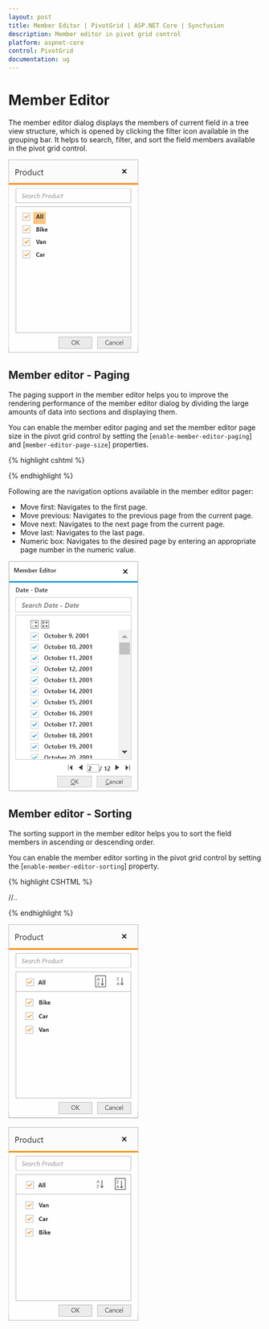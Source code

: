 ```yaml
---
layout: post
title: Member Editor | PivotGrid | ASP.NET Core | Syncfusion
description: Member editor in pivot grid control
platform: aspnet-core
control: PivotGrid
documentation: ug
---
```


# Member Editor

The member editor dialog displays the members of current field in a tree view structure, which is opened by clicking the filter icon available in the grouping bar. It helps to search, filter, and sort the field members available in the pivot grid control.

![Member editor in pivot grid control](Member_Editor_images/member_editor.png)

## Member editor - Paging

The paging support in the member editor helps you to improve the rendering performance of the member editor dialog by dividing the large amounts of data into sections and displaying them.

You can enable the member editor paging and set the member editor page size in the pivot grid control by setting the [`enable-member-editor-paging`] and [`member-editor-page-size`] properties.


{% highlight cshtml %}

<ej-pivot-grid id="PivotGrid1" load="onload" enable-member-editor-paging="true" member-editor-page-size=100>
    <e-data-source>
        <e-pivot-rows>
            <e-row-field field-name="Country" field-caption="Country"></e-row-field>
            <e-row-field field-name="State" field-caption="State"></e-row-field>
        </e-pivot-rows>
        <e-pivot-columns>
            <e-column-field field-name="Product" field-caption="Product"></e-column-field>
        </e-pivot-columns>
        <e-pivot-values>
            <e-value-field field-name="Amount" field-caption="Amount"></e-value-field>
            <e-value-field field-name="Quantity" field-caption="Quantity"></e-value-field>
        </e-pivot-values>
        <e-pivot-filters>
            <e-filter-field field-name="Date" field-caption="Date"></e-filter-field>
        </e-pivot-filters>
    </e-data-source>
</ej-pivot-grid>

{% endhighlight %}

Following are the navigation options available in the member editor pager:
* Move first: Navigates to the first page.
* Move previous: Navigates to the previous page from the current page.
* Move next: Navigates to the next page from the current page.
* Move last: Navigates to the last page.
* Numeric box: Navigates to the desired page by entering an appropriate page number in the numeric value.


![Paging support in member editor of ASP NET Core pivot grid control](Member_Editor_images/member_editor_paging.png)

## Member editor - Sorting

The sorting support in the member editor helps you to sort the field members in ascending or descending order.

You can enable the member editor sorting in the pivot grid control by setting the [`enable-member-editor-sorting`] property.

{% highlight CSHTML %}

<ej-pivot-grid id="PivotGrid1" enable-member-editor-sorting="true">
   //..
</ej-pivot-grid>

{% endhighlight %}

![Ascending order of field items in ASP NET Core pivot grid control](Member_Editor_images/member_editor_sorting_ascending.png)

![Descending order of field items in ASP NET Core pivot grid control](Member_Editor_images/member_editor_sorting_descending.png)